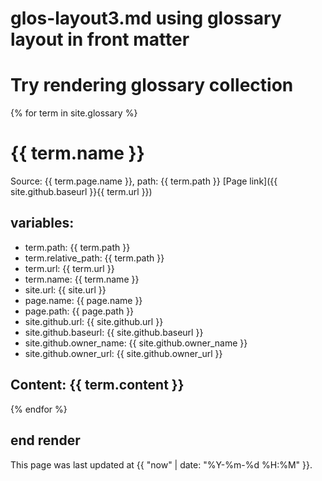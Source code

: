 # glos-layout3.md using glossary layout in front matter
# Try rendering glossary collection
{% for term in site.glossary %}
  # {{ term.name }}
  Source: {{ term.page.name }}, path: {{ term.path }}
  [Page link]({{ site.github.baseurl }}{{ term.url }})
  ## variables:
  - term.path: {{ term.path }}
  - term.relative_path: {{ term.path }}
  - term.url: {{ term.url }}
  - term.name: {{ term.name }}
  - site.url: {{ site.url }}
  - page.name: {{ page.name }}
  - page.path: {{ page.path }}
  - site.github.url: {{ site.github.url }}
  - site.github.baseurl: {{ site.github.baseurl }}
  - site.github.owner_name: {{ site.github.owner_name }}
  - site.github.owner_url: {{ site.github.owner_url }}

  Content:
  {{ term.content }}
  ---
{% endfor %}

## end render

This page was last updated at {{ "now" | date: "%Y-%m-%d %H:%M" }}.
